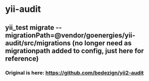 # yii-audit

## yii_test migrate --migrationPath=@vendor/goenergies/yii-audit/src/migrations (no longer need as migrationpath added to config, just here for reference)

### Original is here: https://github.com/bedezign/yii2-audit

